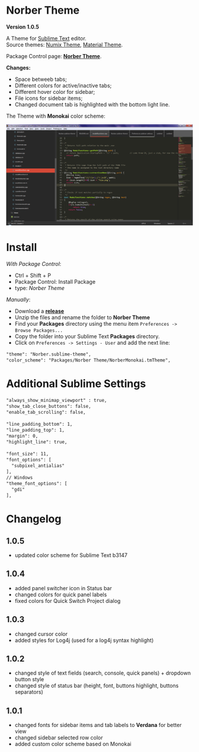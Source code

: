 
# Norber Theme

**Version 1.0.5**

A Theme for [Sublime Text](http://sublimetext.com) editor.  
Source themes: [Numix Theme](https://github.com/nauzethc/sublime-text-numix), [Material Theme](https://github.com/equinusocio/material-theme).

Package Control page: [**Norber Theme**](https://packagecontrol.io/packages/Norber%20Theme).

**Changes:**
- Space betweeb tabs;
- Different colors for active/inactive tabs;
- Different hover color for sidebar;
- File icons for sidebar items;
- Changed document tab is highlighted with the bottom light line.

The Theme with **Monokai** color scheme:

![Screenshot](images/norber_theme_1.png)


# Install
  
  *With Package Control*:
  
  - Ctrl + Shift + P
  - Package Control: Install Package
  - type: *Norber Theme*
  
  *Manually*:
  
  - Download a [**release**](https://github.com/mortalis13/Norber-Theme-Sublime/releases)
  - Unzip the files and rename the folder to **Norber Theme**
  - Find your **Packages** directory using the menu item `Preferences -> Browse Packages...`
  - Copy the folder into your Sublime Text **Packages** directory.
  - Click on `Preferences -> Settings - User` and add the next line:
  
  ```
  "theme": "Norber.sublime-theme",
  "color_scheme": "Packages/Norber Theme/NorberMonokai.tmTheme",
  ```

# Additional Sublime Settings

```
"always_show_minimap_viewport" : true,
"show_tab_close_buttons": false,
"enable_tab_scrolling": false,

"line_padding_bottom": 1,
"line_padding_top": 1,
"margin": 0,
"highlight_line": true,

"font_size": 11,
"font_options": [
  "subpixel_antialias"
],
// Windows
"theme_font_options": [
  "gdi"
],
```

# Changelog

## 1.0.5

- updated color scheme for Sublime Text b3147

## 1.0.4

- added panel switcher icon in Status bar
- changed colors for quick panel labels
- fixed colors for Quick Switch Project dialog

## 1.0.3

- changed cursor color
- added styles for Log4j (used for a log4j syntax highlight)

## 1.0.2

- changed style of text fields (search, console, quick panels) + dropdown button style
- changed style of status bar (height, font, buttons highlight, buttons separators)

## 1.0.1

- changed fonts for sidebar items and tab labels to **Verdana** for better view
- changed sidebar selected row color
- added custom color scheme based on Monokai

